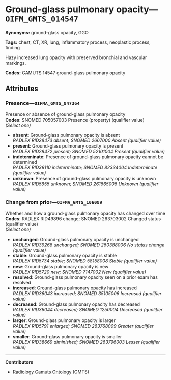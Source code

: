 # Ground-glass pulmonary opacity—`OIFM_GMTS_014547`

**Synonyms:** ground-glass opacity, GGO

**Tags:** chest, CT, XR, lung, inflammatory process, neoplastic process, finding

Hazy increased lung opacity with preserved bronchial and vascular markings.

**Codes:** GAMUTS 14547 ground-glass pulmonary opacity

## Attributes

### Presence—`OIFMA_GMTS_847364`

Presence or absence of ground-glass pulmonary opacity  
**Codes**: SNOMED 705057003 Presence (property) (qualifier value)  
*(Select one)*

- **absent**: Ground-glass pulmonary opacity is absent  
_RADLEX RID28473 absent; SNOMED 2667000 Absent (qualifier value)_
- **present**: Ground-glass pulmonary opacity is present  
_RADLEX RID28472 present; SNOMED 52101004 Present (qualifier value)_
- **indeterminate**: Presence of ground-glass pulmonary opacity cannot be determined  
_RADLEX RID39110 indeterminate; SNOMED 82334004 Indeterminate (qualifier value)_
- **unknown**: Presence of ground-glass pulmonary opacity is unknown  
_RADLEX RID5655 unknown; SNOMED 261665006 Unknown (qualifier value)_

### Change from prior—`OIFMA_GMTS_106089`

Whether and how a ground-glass pulmonary opacity has changed over time  
**Codes**: RADLEX RID49896 change; SNOMED 263703002 Changed status (qualifier value)  
*(Select one)*

- **unchanged**: Ground-glass pulmonary opacity is unchanged  
_RADLEX RID39268 unchanged; SNOMED 260388006 No status change (qualifier value)_
- **stable**: Ground-glass pulmonary opacity is stable  
_RADLEX RID5734 stable; SNOMED 58158008 Stable (qualifier value)_
- **new**: Ground-glass pulmonary opacity is new  
_RADLEX RID5720 new; SNOMED 7147002 New (qualifier value)_
- **resolved**: Ground-glass pulmonary opacity seen on a prior exam has resolved  
- **increased**: Ground-glass pulmonary opacity has increased  
_RADLEX RID36043 increased; SNOMED 35105006 Increased (qualifier value)_
- **decreased**: Ground-glass pulmonary opacity has decreased  
_RADLEX RID36044 decreased; SNOMED 1250004 Decreased (qualifier value)_
- **larger**: Ground-glass pulmonary opacity is larger  
_RADLEX RID5791 enlarged; SNOMED 263768009 Greater (qualifier value)_
- **smaller**: Ground-glass pulmonary opacity is smaller  
_RADLEX RID38669 diminished; SNOMED 263796003 Lesser (qualifier value)_

---

**Contributors**

- [Radiology Gamuts Ontology](https://gamuts.net/) (GMTS)